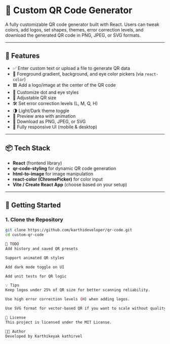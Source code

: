 # 🎨 Custom QR Code Generator

A fully customizable QR code generator built with React. Users can tweak colors, add logos, set shapes, themes, error correction levels, and download the generated QR code in PNG, JPEG, or SVG formats.

---

## 🔧 Features

- ✅ Enter custom text or upload a file to generate QR data
- 🎨 Foreground gradient, background, and eye color pickers (via `react-color`)
- 🟦 Add a logo/image at the center of the QR code
- 🔲 Customize dot and eye styles
- 📏 Adjustable QR size
- 🛠️ Set error correction levels (L, M, Q, H)
- 🌗 Light/Dark theme toggle
- 📸 Preview area with animation
- 💾 Download as PNG, JPEG, or SVG
- 📱 Fully responsive UI (mobile & desktop)

---

## 📦 Tech Stack

- **React** (frontend library)
- **qr-code-styling** for dynamic QR code generation
- **html-to-image** for image manipulation
- **react-color (ChromePicker)** for color input
- **Vite / Create React App** (choose based on your setup)

---

## 🚀 Getting Started

### 1. Clone the Repository

```bash
git clone https://github.com/karthideveloper/qr-code.git
cd custom-qr-code

📝 TODO
Add history and saved QR presets

Support animated QR styles

Add dark mode toggle on UI

Add unit tests for QR logic

💡 Tips
Keep logos under 25% of QR size for better scanning reliability.

Use high error correction levels (H) when adding logos.

Use SVG format for vector-based QR if you want to scale without quality loss.

🧾 License
This project is licensed under the MIT License.

👨‍💻 Author
Developed by Karthikeyak kathirvel

